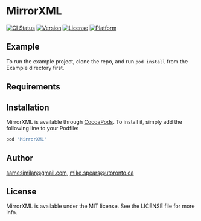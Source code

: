 # MirrorXML

[![CI Status](http://img.shields.io/travis/samesimilar@gmail.com/MirrorXML.svg?style=flat)](https://travis-ci.org/samesimilar@gmail.com/MirrorXML)
[![Version](https://img.shields.io/cocoapods/v/MirrorXML.svg?style=flat)](http://cocoapods.org/pods/MirrorXML)
[![License](https://img.shields.io/cocoapods/l/MirrorXML.svg?style=flat)](http://cocoapods.org/pods/MirrorXML)
[![Platform](https://img.shields.io/cocoapods/p/MirrorXML.svg?style=flat)](http://cocoapods.org/pods/MirrorXML)

## Example

To run the example project, clone the repo, and run `pod install` from the Example directory first.

## Requirements

## Installation

MirrorXML is available through [CocoaPods](http://cocoapods.org). To install
it, simply add the following line to your Podfile:

```ruby
pod 'MirrorXML'
```

## Author

samesimilar@gmail.com, mike.spears@utoronto.ca

## License

MirrorXML is available under the MIT license. See the LICENSE file for more info.
